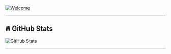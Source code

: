 [![Welcome](https://img.shields.io/badge/Welcome-to-my%20GitHub-blue)](https://github.com/idea404)

---

## 🔥 GitHub Stats
![GitHub Stats](https://github-readme-stats.vercel.app/api?username=idea404&show_icons=true&theme=radical)

---
